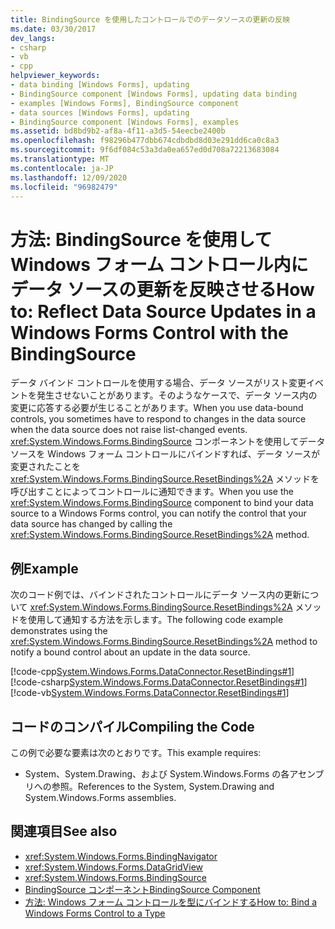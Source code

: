 ```yaml
---
title: BindingSource を使用したコントロールでのデータソースの更新の反映
ms.date: 03/30/2017
dev_langs:
- csharp
- vb
- cpp
helpviewer_keywords:
- data binding [Windows Forms], updating
- BindingSource component [Windows Forms], updating data binding
- examples [Windows Forms], BindingSource component
- data sources [Windows Forms], updating
- BindingSource component [Windows Forms], examples
ms.assetid: bd8bd9b2-af8a-4f11-a3d5-54eecbe2400b
ms.openlocfilehash: f98296b477dbb674cdbdbd8d03e291dd6ca0c8a3
ms.sourcegitcommit: 9f6df084c53a3da0ea657ed0d708a72213683084
ms.translationtype: MT
ms.contentlocale: ja-JP
ms.lasthandoff: 12/09/2020
ms.locfileid: "96982479"
---
```

# <a name="how-to-reflect-data-source-updates-in-a-windows-forms-control-with-the-bindingsource"></a><span data-ttu-id="a3bbe-102">方法: BindingSource を使用して Windows フォーム コントロール内にデータ ソースの更新を反映させる</span><span class="sxs-lookup"><span data-stu-id="a3bbe-102">How to: Reflect Data Source Updates in a Windows Forms Control with the BindingSource</span></span>
<span data-ttu-id="a3bbe-103">データ バインド コントロールを使用する場合、データ ソースがリスト変更イベントを発生させないことがあります。そのようなケースで、データ ソース内の変更に応答する必要が生じることがあります。</span><span class="sxs-lookup"><span data-stu-id="a3bbe-103">When you use data-bound controls, you sometimes have to respond to changes in the data source when the data source does not raise list-changed events.</span></span> <span data-ttu-id="a3bbe-104"><xref:System.Windows.Forms.BindingSource> コンポーネントを使用してデータ ソースを Windows フォーム コントロールにバインドすれば、データ ソースが変更されたことを <xref:System.Windows.Forms.BindingSource.ResetBindings%2A> メソッドを呼び出すことによってコントロールに通知できます。</span><span class="sxs-lookup"><span data-stu-id="a3bbe-104">When you use the <xref:System.Windows.Forms.BindingSource> component to bind your data source to a Windows Forms control, you can notify the control that your data source has changed by calling the <xref:System.Windows.Forms.BindingSource.ResetBindings%2A> method.</span></span>  
  
## <a name="example"></a><span data-ttu-id="a3bbe-105">例</span><span class="sxs-lookup"><span data-stu-id="a3bbe-105">Example</span></span>  
 <span data-ttu-id="a3bbe-106">次のコード例では、バインドされたコントロールにデータ ソース内の更新について <xref:System.Windows.Forms.BindingSource.ResetBindings%2A> メソッドを使用して通知する方法を示します。</span><span class="sxs-lookup"><span data-stu-id="a3bbe-106">The following code example demonstrates using the <xref:System.Windows.Forms.BindingSource.ResetBindings%2A> method to notify a bound control about an update in the data source.</span></span>  
  
 [!code-cpp[System.Windows.Forms.DataConnector.ResetBindings#1](~/samples/snippets/cpp/VS_Snippets_Winforms/System.Windows.Forms.DataConnector.ResetBindings/CPP/form1.cpp#1)]
 [!code-csharp[System.Windows.Forms.DataConnector.ResetBindings#1](~/samples/snippets/csharp/VS_Snippets_Winforms/System.Windows.Forms.DataConnector.ResetBindings/CS/form1.cs#1)]
 [!code-vb[System.Windows.Forms.DataConnector.ResetBindings#1](~/samples/snippets/visualbasic/VS_Snippets_Winforms/System.Windows.Forms.DataConnector.ResetBindings/VB/form1.vb#1)]  
  
## <a name="compiling-the-code"></a><span data-ttu-id="a3bbe-107">コードのコンパイル</span><span class="sxs-lookup"><span data-stu-id="a3bbe-107">Compiling the Code</span></span>  
 <span data-ttu-id="a3bbe-108">この例で必要な要素は次のとおりです。</span><span class="sxs-lookup"><span data-stu-id="a3bbe-108">This example requires:</span></span>  
  
- <span data-ttu-id="a3bbe-109">System、System.Drawing、および System.Windows.Forms の各アセンブリへの参照。</span><span class="sxs-lookup"><span data-stu-id="a3bbe-109">References to the System, System.Drawing and System.Windows.Forms assemblies.</span></span>  
  
## <a name="see-also"></a><span data-ttu-id="a3bbe-110">関連項目</span><span class="sxs-lookup"><span data-stu-id="a3bbe-110">See also</span></span>

- <xref:System.Windows.Forms.BindingNavigator>
- <xref:System.Windows.Forms.DataGridView>
- <xref:System.Windows.Forms.BindingSource>
- [<span data-ttu-id="a3bbe-111">BindingSource コンポーネント</span><span class="sxs-lookup"><span data-stu-id="a3bbe-111">BindingSource Component</span></span>](bindingsource-component.md)
- [<span data-ttu-id="a3bbe-112">方法: Windows フォーム コントロールを型にバインドする</span><span class="sxs-lookup"><span data-stu-id="a3bbe-112">How to: Bind a Windows Forms Control to a Type</span></span>](how-to-bind-a-windows-forms-control-to-a-type.md)
